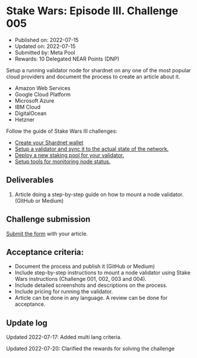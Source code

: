 # Stake Wars: Episode III. Challenge 005
* Published on: 2022-07-15
* Updated on: 2022-07-15
* Submitted by: Meta Pool
* Rewards: 10 Delegated NEAR Points (DNP)

Setup a running validator node for shardnet on any one of the most popular cloud providers and document the process to create an article about it.

* Amazon Web Services
* Google Cloud Platform
* Microsoft Azure
* IBM Cloud
* DigitalOcean
* Hetzner

Follow the guide of Stake Wars III challenges:
* [Create your Shardnet wallet](https://github.com/near/stakewars-iii/blob/main/challenges/001.md)
* [Setup a validator and sync it to the actual state of the network.](https://github.com/near/stakewars-iii/blob/main/challenges/002.md)
* [Deploy a new staking pool for your validator.](https://github.com/near/stakewars-iii/blob/main/challenges/003.md)
* [Setup tools for monitoring node status.](https://github.com/near/stakewars-iii/blob/main/challenges/004.md)


## Deliverables

1. Article doing a step-by-step guide on how to mount a node validator. (GitHub or Medium)

## Challenge submission

[Submit the form](https://docs.google.com/forms/d/e/1FAIpQLScp9JEtpk1Fe2P9XMaS9Gl6kl9gcGVEp3A5vPdEgxkHx3ABjg/viewform) with your article.

## Acceptance criteria:
* Document the process and publish it (GitHub or Medium)
* Include step-by-step instructions to mount a node validator using Stake Wars instructions (Challenge 001, 002, 003 and 004).
* Include detailed screenshots and descriptions on the process.
* Include pricing for running the validator.
* Article can be done in any language. A review can be done for acceptance.


## Update log


Updated 2022-07-17: Added multi lang criteria.

Updated 2022-07-20: Clarified the rewards for solving the challenge
